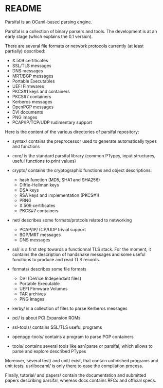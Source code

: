 README
======

Parsifal is an OCaml-based parsing engine.

Parsifal is a collection of binary parsers and tools. The development
is at an early stage (which explains the 0.1 version).

There are several file formats or network protocols currently (at
least partially) described:

  * X.509 certificates
  * SSL/TLS messages
  * DNS messages
  * MRT/BGP messages
  * Portable Executables
  * UEFI Firmwares
  * PKCS#1 keys and containers
  * PKCS#7 containers
  * Kerberos messages
  * OpenPGP messages
  * DVI documents
  * PNG images
  * PCAP/IP/TCP/UDP rudimentary support


Here is the content of the various directories of parsifal repository:

  * syntax/ contains the preprocessor used to generate automatically
    types and functions
  * core/ is the standard parsifal library (common PTypes, input
    structures, useful functions to print values)
  * crypto/ contains the cryptographic functions and object
    descriptions:
    * hash function (MD5, SHA1 and SHA256)
    * Diffie-Hellman keys
    * DSA keys
    * RSA keys and implementation (PKCS#1)
    * PRNG
    * X.509 certificates
    * PKCS#7 containers
  * net/ describes some formats/protcols related to networking
    * PCAP/IP/TCP/UDP trivial support
    * BGP/MRT messages
    * DNS messages
  * ssl/ is a first step towards a functionnal TLS stack. For the
    moment, it contains the description of handshake messages and some
    useful functions to produce and read TLS records.
  * formats/ describes some file formats
    * DVI (DeVice Independant files)
    * Portable Executable
    * UEFI Firmware Volumes
    * TAR archives
    * PNG images
  * kerby/ is a collection of files to parse Kerberos messages
  * pci/ is about PCI Expansion ROMs

  * ssl-tools/ contains SSL/TLS useful programs
  * openpgp-tools/ contains a program to parse PGP containers
  * tools/ contains several tools like asn1parse or parsifal, which
    allows to parse and explore described PTypes

Moreover, several test/ and unit/ exist, that contain unfinished
programs and unit tests. usrlibocaml/ is only there to ease the
compilation process.

Finally, tutorial/ and papers/ contain the documentation and submitted
papers describing parsifal, whereas docs contains RFCs and official
specs.
